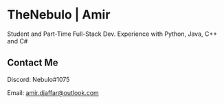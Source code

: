 # TheNebulo | Amir

Student and Part-Time Full-Stack Dev.
Experience with Python, Java, C++ and C#

## Contact Me

Discord: Nebulo#1075

Email: amir.djaffar@outlook.com
